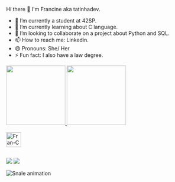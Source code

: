 Hi there 👋 I'm Francine aka tatinhadev.

- 🔭 I’m currently a student at 42SP.
- 🌱 I’m currently learning about C language.
- 👯 I’m looking to collaborate on a project about Python and SQL. 
- 📫 How to reach me: Linkedin.
- 😄 Pronouns: She/ Her
- ⚡ Fun fact: I also have a law degree.

<div>
  <a href="https://github.com/francineeli">
  <image height="160em" src=https://github-readme-stats.vercel.app/api?username=francineeli&show_icons=true&theme=synthwave&include_all_commits=true&count_private=true"/>
  <image height="160em" src=https://github-readme-stats.vercel.app/api/top-langs/?username=francineeli&theme=synthwave&layout=compact&langs_count=16"/>
</div>

<div style="display: inline_block"><br>
  <image align="center" alt="Fran-C" heigh="30" width="40" src="https://github.com/devicons/devicon/blob/master/icons/c/c-original.svg">
</div>

##

<div>
  <a href= "francine.eli@gmail.com"><img src="https://img.shields.io/badge/Gmail-D14836?style=for-the-badge&logo=gmail&logoColor=white" target="_blank"></a>
  <a href="https://www.linkedin.com/in/francine-eli-barbosa" target="_blank"><img src="https://img.shields.io/badge/LinkedIn-0077B5?style=for-the-badge&logo=linkedin&logoColor=white"></a>
</div>

![Snale animation](https://github.com/francineeli/francineeli/blob/output/github-contribution-grid-snake.svg)


          
          


